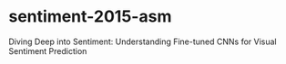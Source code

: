 # sentiment-2015-asm
Diving Deep into Sentiment: Understanding Fine-tuned CNNs for Visual Sentiment Prediction
